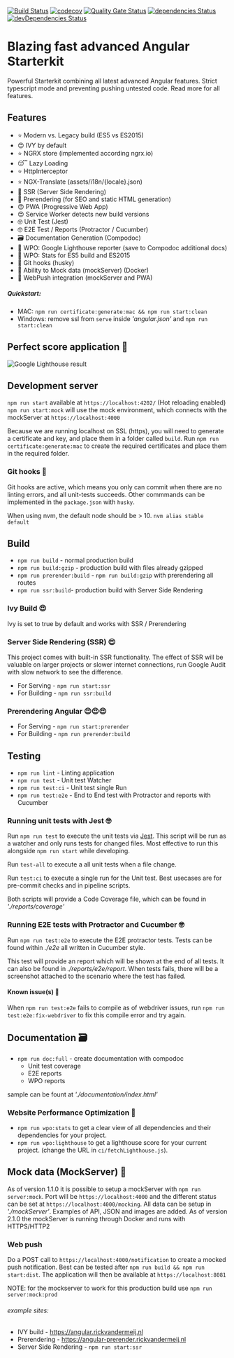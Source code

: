 [![Build Status](https://travis-ci.com/rickvandermey/angular-starterkit.svg?branch=master)](https://travis-ci.com/rickvandermey/angular-starterkit)
[![codecov](https://codecov.io/gh/rickvandermey/angular-starterkit/branch/master/graph/badge.svg)](https://codecov.io/gh/rickvandermey/angular-starterkit)
[![Quality Gate Status](https://sonarcloud.io/api/project_badges/measure?project=RVDM-Angular-Starterkit&metric=alert_status)](https://sonarcloud.io/dashboard?id=RVDM-Angular-Starterkit)
[![dependencies Status](https://david-dm.org/rickvandermey/angular-starterkit.svg)](https://david-dm.org/rickvandermey/angular-starterkit)
[![devDependencies Status](https://david-dm.org/rickvandermey/angular-starterkit/dev-status.svg)](https://david-dm.org/rickvandermey/angular-starterkit?type=dev)

# Blazing fast advanced Angular Starterkit

Powerful Starterkit combining all latest advanced Angular features. Strict typescript mode and preventing pushing untested code. Read more for all features.

## Features

-   ⭐️ Modern vs. Legacy build (ES5 vs ES2015)
-   😍 IVY by default
-   ⭐️ NGRX store (implemented according ngrx.io)
-   😴 Lazy Loading
-   ⭐️ HttpInterceptor
-   ⭐️ NGX-Translate (assets/i18n/{locale}.json)
-   🚀 SSR (Server Side Rendering)
-   🚀 Prerendering (for SEO and static HTML generation)
-   😍 PWA (Progressive Web App)
-   😍 Service Worker detects new build versions
-   🤓 Unit Test (Jest)
-   🤓 E2E Test / Reports (Protractor / Cucumber)
-   🗃 Documentation Generation (Compodoc)
-   🚀 WPO: Google Lighthouse reporter (save to Compodoc additional docs)
-   🚀 WPO: Stats for ES5 build and ES2015
-   🎯 Git hooks (husky)
-   🤩 Ability to Mock data (mockServer) (Docker)
-   🎰 WebPush integration (mockServer and PWA)

##### Quickstart:

-   MAC: `npm run certificate:generate:mac && npm run start:clean`
-   Windows: remove ssl from `serve` inside _'angular.json'_ and `npm run start:clean`

## Perfect score application 🤩

![Google Lighthouse result](https://angular.rickvandermeij.nl/assets/google-audit.png)

## Development server

`npm run start` available at `https://localhost:4202/` (Hot reloading enabled)
`npm run start:mock` will use the mock environment, which connects with the mockServer at `https://localhost:4000`

Because we are running localhost on SSL (https), you will need to generate a certificate and key, and place them in a folder called `build`. Run `npm run certificate:generate:mac` to create the required certificates and place them in the required folder.

### Git hooks 🎯

Git hooks are active, which means you only can commit when there are no linting errors, and all unit-tests succeeds. Other commmands can be implemented in the `package.json` with `husky`.

When using nvm, the default node should be > 10. `nvm alias stable default`

## Build

-   `npm run build` - normal production build
-   `npm run build:gzip` - production build with files already gzipped
-   `npm run prerender:build` - `npm run build:gzip` with prerendering all routes
-   `npm run ssr:build`- production build with Server Side Rendering

### Ivy Build 😍

Ivy is set to true by default and works with SSR / Prerendering

### Server Side Rendering (SSR) 😍

This project comes with built-in SSR functionality. The effect of SSR will be valuable on larger projects or slower internet connections, run Google Audit with slow network to see the difference.

-   For Serving - `npm run start:ssr`
-   For Building - `npm run ssr:build`

### Prerendering Angular 😍😍😍

-   For Serving - `npm run start:prerender`
-   For Building - `npm run prerender:build`

## Testing

-   `npm run lint` - Linting application
-   `npm run test` - Unit test Watcher
-   `npm run test:ci` - Unit test single Run
-   `npm run test:e2e` - End to End test with Protractor and reports with Cucumber

### Running unit tests with Jest 🤓

Run `npm run test` to execute the unit tests via [Jest](https://jestjs.io/). This script will be run as a watcher and only runs tests for changed files. Most effective to run this alongside `npm run start` while developing.

Run `test-all` to execute a all unit tests when a file change.

Run `test:ci` to execute a single run for the Unit test. Best usecases are for pre-commit checks and in pipeline scripts.

Both scripts will provide a Code Coverage file, which can be found in _'./reports/coverage'_

### Running E2E tests with Protractor and Cucumber 🤓

Run `npm run test:e2e` to execute the E2E protractor tests. Tests can be found within _./e2e_ all written in Cucumber style.

This test will provide an report which will be shown at the end of all tests. It can also be found in _./reports/e2e/report_. When tests fails, there will be a screenshot attached to the scenario where the test has failed.

#### Known issue(s) 💊

When `npm run test:e2e` fails to compile as of webdriver issues, run `npm run test:e2e:fix-webdriver` to fix this compile error and try again.

## Documentation 🗃

-   `npm run doc:full` - create documentation with compodoc
    -   Unit test coverage
    -   E2E reports
    -   WPO reports

sample can be fount at _'./documentation/index.html'_

### Website Performance Optimization 🚀

-   `npm run wpo:stats` to get a clear view of all dependencies and their dependencies for your project.
-   `npm run wpo:lighthouse` to get a lighthouse score for your current project. (change the URL in `ci/fetchLighthouse.js`).

## Mock data (MockServer) 🤩

As of version 1.1.0 it is possible to setup a mockServer with `npm run server:mock`. Port will be `https://localhost:4000` and the different status can be set at `https://localhost:4000/mocking`. All data can be setup in _'./mockServer'_. Examples of API, JSON and images are added.
As of version 2.1.0 the mockServer is running through Docker and runs with HTTPS/HTTP2

### Web push

Do a POST call to `https://localhost:4000/notification` to create a mocked push notification.
Best can be tested after `npm run build && npm run start:dist`. The application will then be available at `https://localhost:8081`

NOTE: for the mockserver to work for this production build use `npm run server:mock:prod`

###### example sites:

-   IVY build - https://angular.rickvandermeij.nl
-   Prerendering - https://angular-prerender.rickvandermeij.nl
-   Server Side Rendering - `npm run start:ssr`
